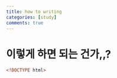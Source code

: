 ```yaml
---
title: how to writing
categories: [study]
comments: true
---
```


# 이렇게 하면 되는 건가,,?

```html
<!DOCTYPE html>
```